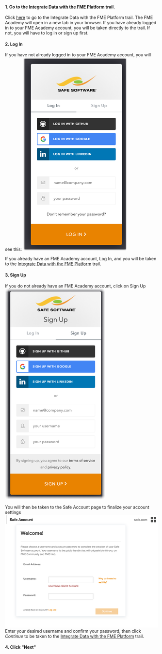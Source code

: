 <head><base target="_blank"> </head>

#### 1. Go to the [Integrate Data with the FME Platform](https://safe.my.trailhead.com/en/content/safe/trails/integrate-data-with-the-fme-platform) trail.
Click [here](https://safe.my.trailhead.com/en/content/safe/trails/integrate-data-with-the-fme-platform) to go to the Integrate Data with the FME Platform trail. The FME Academy will open in a new tab in your browser.
If you have already logged in to your FME Academy account, you will be taken directly to the trail. If not, you will have to log in or sign up first.

#### 2. Log In
If you have not already logged in to your FME Academy account, you will see this:
![Log In](log-in.png)

If you already have an FME Academy account, Log In, and you will be taken to the [Integrate Data with the FME Platform](https://safe.my.trailhead.com/en/content/safe/trails/integrate-data-with-the-fme-platform) trail.

#### 3. Sign Up
If you do not already have an FME Academy account, click on Sign Up\
![Sign Up](sign-up.png)

You will then be taken to the Safe Account page to finalize your account settings\
![Safe Account](safe-account.png)
Enter your desired username and confirm your password, then click *Continue* to be taken to the [Integrate Data with the FME Platform](https://safe.my.trailhead.com/en/content/safe/trails/integrate-data-with-the-fme-platform) trail.

#### 4. Click "Next"
